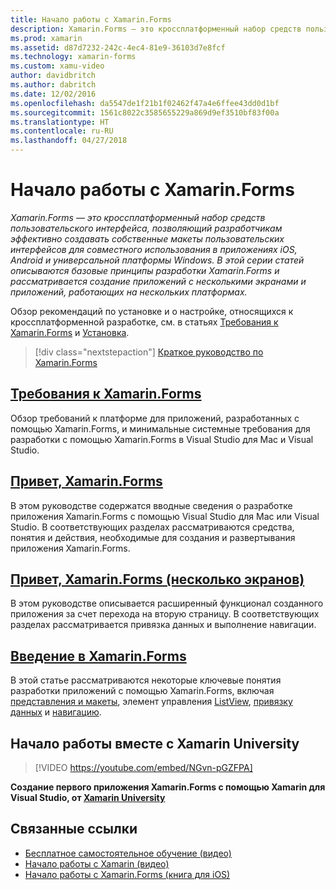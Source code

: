 ```yaml
---
title: Начало работы с Xamarin.Forms
description: Xamarin.Forms — это кроссплатформенный набор средств пользовательского интерфейса, позволяющий разработчикам эффективно создавать собственные макеты пользовательских интерфейсов для совместного использования в приложениях iOS, Android и универсальной платформы Windows. В этой серии статей описываются основы разработки Xamarin.Forms и рассматривается создание приложений с несколькими экранами и работающими на нескольких платформах.
ms.prod: xamarin
ms.assetid: d87d7232-242c-4ec4-81e9-36103d7e8fcf
ms.technology: xamarin-forms
ms.custom: xamu-video
author: davidbritch
ms.author: dabritch
ms.date: 12/02/2016
ms.openlocfilehash: da5547de1f21b1f02462f47a4e6ffee43dd0d1bf
ms.sourcegitcommit: 1561c8022c3585655229a869d9ef3510bf83f00a
ms.translationtype: HT
ms.contentlocale: ru-RU
ms.lasthandoff: 04/27/2018
---
```

# <a name="getting-started-with-xamarinforms"></a>Начало работы с Xamarin.Forms

_Xamarin.Forms — это кроссплатформенный набор средств пользовательского интерфейса, позволяющий разработчикам эффективно создавать собственные макеты пользовательских интерфейсов для совместного использования в приложениях iOS, Android и универсальной платформы Windows. В этой серии статей описываются базовые принципы разработки Xamarin.Forms и рассматривается создание приложений с несколькими экранами и приложений, работающих на нескольких платформах._

Обзор рекомендаций по установке и о настройке, относящихся к кроссплатформенной разработке, см. в статьях [Требования к Xamarin.Forms](installation.md) и [Установка](~/cross-platform/get-started/installation/index.md).

> [!div class="nextstepaction"]
> [Краткое руководство по Xamarin.Forms](~/xamarin-forms/get-started/hello-xamarin-forms/quickstart.md)



## <a name="requirementsinstallationmd"></a>[Требования к Xamarin.Forms](installation.md)

Обзор требований к платформе для приложений, разработанных с помощью Xamarin.Forms, и минимальные системные требования для разработки с помощью Xamarin.Forms в Visual Studio для Mac и Visual Studio.

## <a name="hello-xamarinformsxamarin-formsget-startedhello-xamarin-formsindexmd"></a>[Привет, Xamarin.Forms](~/xamarin-forms/get-started/hello-xamarin-forms/index.md)

В этом руководстве содержатся вводные сведения о разработке приложения Xamarin.Forms с помощью Visual Studio для Mac или Visual Studio. В соответствующих разделах рассматриваются средства, понятия и действия, необходимые для создания и развертывания приложения Xamarin.Forms.

## <a name="hello-xamarinforms-multiscreenxamarin-formsget-startedhello-xamarin-forms-multiscreenindexmd"></a>[Привет, Xamarin.Forms (несколько экранов)](~/xamarin-forms/get-started/hello-xamarin-forms-multiscreen/index.md)

В этом руководстве описывается расширенный функционал созданного приложения за счет перехода на вторую страницу. В соответствующих разделах рассматривается привязка данных и выполнение навигации.

## <a name="introduction-to-xamarinformsxamarin-formsget-startedintroduction-to-xamarin-formsmd"></a>[Введение в Xamarin.Forms](~/xamarin-forms/get-started/introduction-to-xamarin-forms.md)

В этой статье рассматриваются некоторые ключевые понятия разработки приложений с помощью Xamarin.Forms, включая [представления и макеты](~/xamarin-forms/get-started/introduction-to-xamarin-forms.md#Views_and_Layouts), элемент управления [ListView](~/xamarin-forms/get-started/introduction-to-xamarin-forms.md#Lists_in_Xamarin_Forms), [привязку данных](~/xamarin-forms/get-started/introduction-to-xamarin-forms.md#Data_Binding) и [навигацию](~/xamarin-forms/get-started/introduction-to-xamarin-forms.md#Navigation).


## <a name="get-started-with-xamarin-university"></a>Начало работы вместе с Xamarin University

> [!VIDEO https://youtube.com/embed/NGvn-pGZFPA]

**Создание первого приложения Xamarin.Forms с помощью Xamarin для Visual Studio, от [Xamarin University](https://university.xamarin.com)**


## <a name="related-links"></a>Связанные ссылки

- [Бесплатное самостоятельное обучение (видео)](https://university.xamarin.com/self-guided)
- [Начало работы с Xamarin (видео)](https://developer.xamarin.com/videos/)
- [Начало работы с Xamarin.Forms (книга для iOS)](https://developer.xamarin.com/workbooks/xamarin-forms/getting-started/GettingStartedWithXamarinForms-ios.workbook)

